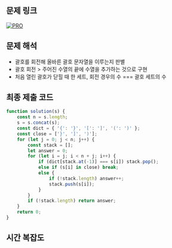 ## 문제 링크

[![PRO]][Link]

## 문제 해석

-   괄호를 회전해 올바른 괄호 문자열을 이루는지 판별
-   괄호 회전 > 주어진 수열의 끝에 수열을 추가하는 것으로 구현
-   처음 열린 괄호가 닫힐 때 한 세트, 회전 경우의 수 === 괄호 세트의 수

## 최종 제출 코드

```js
function solution(s) {
    const n = s.length;
    s = s.concat(s);
    const dict = { '{': '}', '[': ']', '(': ')' };
    const close = ['}', ']', ')'];
    for (let j = 0; j < n; j++) {
        const stack = [];
        let answer = 0;
        for (let i = j; i < n + j; i++) {
            if (dict[stack.at(-1)] === s[i]) stack.pop();
            else if (s[i] in close) break;
            else {
                if (!stack.length) answer++;
                stack.push(s[i]);
            }
        }
        if (!stack.length) return answer;
    }
    return 0;
}
```

## 시간 복잡도

<!---------------------------------------------------------------------------->

[PRO]: https://github.com/chopinoff/js-algorithm/assets/107768516/6bb592e8-21d7-4244-91bb-8708f1f8ebb0
[BOJ]: https://github.com/chopinoff/js-algorithm/assets/107768516/ab4a009d-7575-4362-8a74-ebd2476570e4
[Link]: https://school.programmers.co.kr/learn/courses/30/lessons/76502
